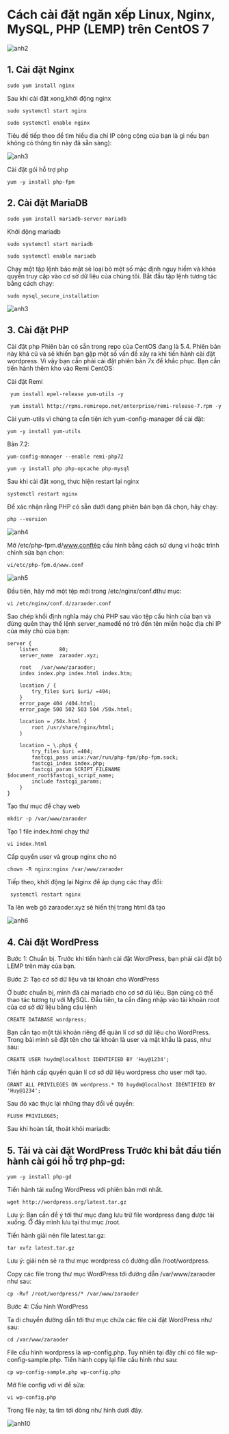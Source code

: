 # Cách cài đặt ngăn xếp Linux, Nginx, MySQL, PHP (LEMP) trên CentOS 7

![anh2](https://image.prntscr.com/image/IeW3rOUkRq_zg55Kb54DEA.png)

## 1. Cài đặt Nginx
```
sudo yum install nginx
```
Sau khi cài đặt xong,khởi động nginx
```
sudo systemctl start nginx

sudo systemctl enable nginx
```
Tiêu đề tiếp theo để tìm hiểu địa chỉ IP công cộng của bạn là gì nếu bạn không có thông tin này đã sẵn sàng):

![anh3](https://image.prntscr.com/image/4HTNr5l3QJyIUfx20pfiRA.png)

Cài đặt gói hỗ trợ php
```
yum -y install php-fpm
```

## 2. Cài đặt MariaDB
```
sudo yum install mariadb-server mariadb
```
Khởi động mariadb
```
sudo systemctl start mariadb

sudo systemctl enable mariadb
```
Chạy một tập lệnh bảo mật sẽ loại bỏ một số mặc định nguy hiểm và khóa quyền truy cập vào cơ sở dữ liệu của chúng tôi. Bắt đầu tập lệnh tương tác bằng cách chạy:

```
sudo mysql_secure_installation
```
![anh3](https://image.prntscr.com/image/P0WvDOOLSASKrLiV2z___g.png)

## 3. Cài đặt PHP

Cài đặt php Phiên bản có sẵn trong repo của CentOS đang là 5.4. Phiên bản này khá cũ và sẽ khiến bạn gặp một số vấn đề xảy ra khi tiến hành cài đặt wordpress. Vì vậy bạn cần phải cài đặt phiên bản 7x để khắc phục. Bạn cần tiến hành thêm kho vào Remi CentOS:

Cài đặt Remi
```
 yum install epel-release yum-utils -y

 yum install http://rpms.remirepo.net/enterprise/remi-release-7.rpm -y
 ```
 Cài yum-utils vì chúng ta cần tiện ích yum-config-manager để cài đặt:
```
yum -y install yum-utils
```
Bản 7.2:
```
yum-config-manager --enable remi-php72

yum -y install php php-opcache php-mysql
```
Sau khi cài đặt xong, thực hiện restart lại nginx
```
systemctl restart nginx
```
Để xác nhận rằng PHP có sẵn dưới dạng phiên bản bạn đã chọn, hãy chạy:
```
php --version
```
![anh4](https://image.prntscr.com/image/mzQKsTBZTGy1hzTUIVQ5-Q.png)

Mở /etc/php-fpm.d/www.conftệp cấu hình bằng cách sử dụng vi hoặc trình chỉnh sửa bạn chọn:
```
vi/etc/php-fpm.d/www.conf
```
![anh5](https://image.prntscr.com/image/CceotYbzQ3CvrxiHUIaRvw.png)

Đầu tiên, hãy mở một tệp mới trong /etc/nginx/conf.dthư mục:
```
vi /etc/nginx/conf.d/zaraoder.conf

 ```
Sao chép khối định nghĩa máy chủ PHP sau vào tệp cấu hình của bạn và đừng quên thay thế lệnh server_nameđể nó trỏ đến tên miền hoặc địa chỉ IP của máy chủ của bạn:

```
server {
    listen       80;
    server_name  zaraoder.xyz;

    root   /var/www/zaraoder;
    index index.php index.html index.htm;

    location / {
        try_files $uri $uri/ =404;
    }
    error_page 404 /404.html;
    error_page 500 502 503 504 /50x.html;

    location = /50x.html {
        root /usr/share/nginx/html;
    }

    location ~ \.php$ {
        try_files $uri =404;
        fastcgi_pass unix:/var/run/php-fpm/php-fpm.sock;
        fastcgi_index index.php;
        fastcgi_param SCRIPT_FILENAME $document_root$fastcgi_script_name;
        include fastcgi_params;
    }
}
```
Tạo thư mục để chạy web
```
mkdir -p /var/www/zaraoder

```
Tạo 1 file index.html chạy thử
```
vi index.html
```
Cấp quyền user và group nginx cho nó
```
chown -R nginx:nginx /var/www/zaraoder
```
Tiếp theo, khởi động lại Nginx để áp dụng các thay đổi:
```
 systemctl restart nginx
```

Ta lên web gõ zaraoder.xyz sẽ hiển thị trang html đã tạo

![anh6](https://image.prntscr.com/image/y8lhNU3fTfKb6-qX41gRMA.png)

## 4. Cài đặt WordPress

Bước 1: Chuẩn bị. Trước khi tiến hành cài đặt WordPress, bạn phải cài đặt bộ LEMP trên máy của bạn.

Bước 2: Tạo cơ sở dữ liệu và tài khoản cho WordPress

Ở bước chuẩn bị, mình đã cài mariadb cho cơ sở dũ liệu. Bạn cũng có thể thao tác tương tự với MySQL. Đầu tiên, ta cần đăng nhập vào tài khoản root của cơ sở dữ liệu bằng câu lệnh
```
CREATE DATABASE wordpress;
```
Bạn cần tạo một tài khoản riêng để quản lí cơ sở dữ liệu cho WordPress. Trong bài mình sẽ đặt tên cho tài khoản là user và mật khẩu là pass, như sau:
```
CREATE USER huydm@localhost IDENTIFIED BY 'Huy@1234';
```
Tiến hành cấp quyền quản lí cơ sở dữ liệu wordpress cho user mới tạo.
```
GRANT ALL PRIVILEGES ON wordpress.* TO huydm@localhost IDENTIFIED BY 'Huy@1234';
 ```
Sau đó xác thực lại những thay đổi về quyền:

```
FLUSH PRIVILEGES;
```
Sau khi hoàn tất, thoát khỏi mariadb:

## 5. Tải và cài đặt WordPress Trước khi bắt đầu tiến hành cài gói hỗ trợ php-gd:
```
yum -y install php-gd
```
Tiến hành tải xuống WordPress với phiên bản mới nhất.
```
wget http://wordpress.org/latest.tar.gz
```
Lưu ý: Bạn cần để ý tới thư mục đang lưu trữ file wordpress đang được tải xuống. Ở đây mình lưu tại thư mục /root.

Tiến hành giải nén file latest.tar.gz:
```
tar xvfz latest.tar.gz
```
Lưu ý: giải nén sẽ ra thư mục wordpress có đường dẫn /root/wordpress.

Copy các file trong thư mục WordPress tới đường dẫn /var/www/zaraoder như sau:
```
cp -Rvf /root/wordpress/* /var/www/zaraoder
```
Bước 4: Cấu hình WordPress

Ta di chuyển đường dẫn tới thư mục chứa các file cài đặt WordPress như sau:
```
cd /var/www/zaraoder
```
File cấu hình wordpress là wp-config.php. Tuy nhiên tại đây chỉ có file wp-config-sample.php. Tiến hành copy lại file cấu hình như sau:
```
cp wp-config-sample.php wp-config.php
```
Mở file config với vi để sửa:
```
vi wp-config.php
```
Trong file này, ta tìm tới dòng như hình dưới đây.

![anh10](https://image.prntscr.com/image/GcUEZoEqSnCUSNx9r-WHiw.png)